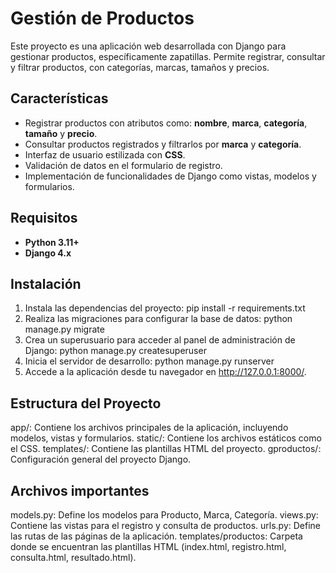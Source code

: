 # Gestión de Productos

Este proyecto es una aplicación web desarrollada con Django para gestionar productos, específicamente zapatillas. Permite registrar, consultar y filtrar productos, con categorías, marcas, tamaños y precios.

## Características

- Registrar productos con atributos como: **nombre**, **marca**, **categoría**, **tamaño** y **precio**.
- Consultar productos registrados y filtrarlos por **marca** y **categoría**.
- Interfaz de usuario estilizada con **CSS**.
- Validación de datos en el formulario de registro.
- Implementación de funcionalidades de Django como vistas, modelos y formularios.

## Requisitos

- **Python 3.11+**
- **Django 4.x**

## Instalación

1. Instala las dependencias del proyecto: pip install -r requirements.txt
2. Realiza las migraciones para configurar la base de datos: python manage.py migrate
3. Crea un superusuario para acceder al panel de administración de Django: python manage.py createsuperuser
4. Inicia el servidor de desarrollo: python manage.py runserver
5. Accede a la aplicación desde tu navegador en http://127.0.0.1:8000/.

 

## Estructura del Proyecto
app/: Contiene los archivos principales de la aplicación, incluyendo modelos, vistas y formularios.
static/: Contiene los archivos estáticos como el CSS.
templates/: Contiene las plantillas HTML del proyecto.
gproductos/: Configuración general del proyecto Django.

## Archivos importantes
models.py: Define los modelos para Producto, Marca, Categoría.
views.py: Contiene las vistas para el registro y consulta de productos.
urls.py: Define las rutas de las páginas de la aplicación.
templates/productos: Carpeta donde se encuentran las plantillas HTML (index.html, registro.html, consulta.html, resultado.html).


